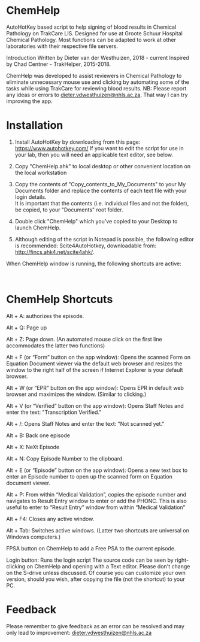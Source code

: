 # ChemHelp
AutoHotKey based script to help signing of blood results in Chemical Pathology on TrakCare LIS.
Designed for use at Groote Schuur Hospital Chemical Pathology.
Most functions can be adapted to work at other laboratories with their respective file servers.

Introduction
Written by Dieter van der Westhuizen, 2018 - current
Inspired by Chad Centner - TrakHelper, 2015-2018.

ChemHelp was developed to assist reviewers in Chemical Pathology to eliminate unnecessary mouse use and clicking by automating some of the tasks while using TrakCare for reviewing blood results.
NB: Please report any ideas or errors to dieter.vdwesthuizen@nhls.ac.za.  That way I can try improving the app.

# Installation
1.	Install AutoHotKey by downloading from this page: https://www.autohotkey.com/
If you want to edit the script for use in your lab, then you will need an applicable text editor, see below.

2.	Copy "ChemHelp.ahk" to local desktop or other convenient location on the local workstation

3.	Copy the contents of "Copy_contents_to_My_Documents" to your My Documents folder and replace the contents of each text file with your login details.  
It is important that the contents (i.e. individual files and not the folder), be copied, to your "Documents" root folder.

4.	Double click "ChemHelp" which you’ve copied to your Desktop to launch ChemHelp.

5.	Although editing of the script in Notepad is possible, the following editor is recommended: Scite4AutoHotkey, downloadable from: http://fincs.ahk4.net/scite4ahk/.


When ChemHelp window is running, the following shortcuts are active:

 
# ChemHelp Shortcuts

Alt + A: authorizes the episode.

Alt + Q: Page up  

Alt + Z: Page down.  (An automated mouse click on the first line accommodates the latter two functions)

Alt + F (or “Form” button on the app window): Opens the scanned Form on Equation Document viewer via the default web browser and resizes the window to the right half of the screen if Internet Explorer is your default browser.

Alt + W (or “EPR” button on the app window): Opens EPR in default web browser and maximizes the window. (Similar to clicking.)

Alt + V (or “Verified” button on the app window): Opens Staff Notes and enter the text: "Transcription Verified."

Alt + /: Opens Staff Notes and enter the text: "Not scanned yet."

Alt + B: Back one episode

Alt + X: NeXt Episode

Alt + N: Copy Episode Number to the clipboard.

Alt + E (or “Episode” button on the app window): Opens a new text box to enter an Episode number to open up the scanned form on Equation document viewer.

Alt + P: From within “Medical Validation”, copies the episode number and navigates to Result Entry window to enter or add the PHONC.  This is also useful to enter to “Result Entry” window from within “Medical Validation”

Alt + F4: Closes any active window.  

Alt + Tab: Switches active windows.  (Latter two shortcuts are universal on Windows computers.)

FPSA button on ChemHelp to add a Free PSA to the current episode.

Login button: Runs the login script 
The source code can be seen by right-clicking on ChemHelp and opening with a Text editor.  Please don't change on the S-drive unless discussed.  Of course you can customize your own version, should you wish, after copying the file (not the shortcut) to your PC.

# Feedback
Please remember to give feedback as an error can be resolved and may only lead to improvement: dieter.vdwesthuizen@nhls.ac.za 
